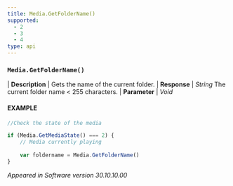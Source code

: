 ```yaml
---
title: Media.GetFolderName()
supported:
  - 2
  - 3
  - 4
type: api
---
```


### `Media.GetFolderName()`

| **Description** | Gets the name of the current folder.
| **Response** | *String*  The current folder name < 255 characters.
| **Parameter**   | *Void*

#### EXAMPLE

```javascript
//Check the state of the media

if (Media.GetMediaState() === 2) {
	// Media currently playing
	
	var foldername = Media.GetFolderName()
}
```

*Appeared in Software version 30.10.10.00*